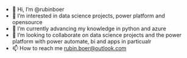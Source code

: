 - 👋 Hi, I’m @rubinboer
- 👀 I’m interested in data science projects, power platform and opensource
- 🌱 I’m currently advancing my knowledge in python and azure
- 💞️ I’m looking to collaborate on data science projects and the power platform with power automate, bi and apps in particualr
- 📫 How to reach me rubin.boer@outlook.com

<!---
rubinboer/rubinboer is a ✨ special ✨ repository because its `README.md` (this file) appears on your GitHub profile.
You can click the Preview link to take a look at your changes.
--->
